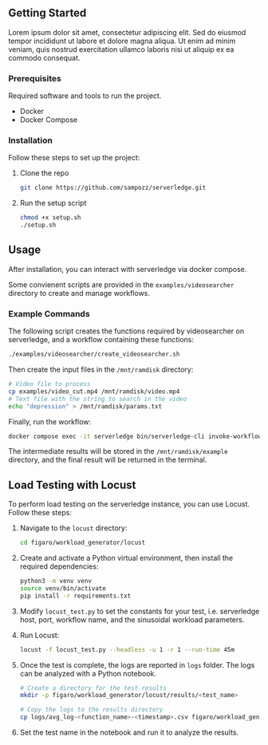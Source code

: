 <!-- GETTING STARTED -->
## Getting Started

Lorem ipsum dolor sit amet, consectetur adipiscing elit. Sed do eiusmod tempor incididunt ut labore et dolore magna aliqua. Ut enim ad minim veniam, quis nostrud exercitation ullamco laboris nisi ut aliquip ex ea commodo consequat.

### Prerequisites

Required software and tools to run the project.
- Docker
- Docker Compose

### Installation

Follow these steps to set up the project:

1. Clone the repo
   ```sh
   git clone https://github.com/sampozz/serverledge.git
   ```
2. Run the setup script
   ```sh
   chmod +x setup.sh
   ./setup.sh
   ```

## Usage

After installation, you can interact with serverledge via docker compose.

Some convienent scripts are provided in the `examples/videosearcher` directory to create and manage workflows.

### Example Commands

The following script creates the functions required by videosearcher on serverledge, and a workflow containing these functions:

```sh
./examples/videosearcher/create_videosearcher.sh
```

Then create the input files in the `/mnt/ramdisk` directory:

```sh
# Video file to process
cp examples/video_cut.mp4 /mnt/ramdisk/video.mp4 
# Text file with the string to search in the video
echo "depression" > /mnt/ramdisk/params.txt
```

Finally, run the workflow:

```sh
docker compose exec -it serverledge bin/serverledge-cli invoke-workflow -f videosearcher_0 -p "dir:example"
```

The intermediate results will be stored in the `/mnt/ramdisk/example` directory, and the final result will be returned in the terminal.

## Load Testing with Locust

To perform load testing on the serverledge instance, you can use Locust. Follow these steps:

1. Navigate to the `locust` directory:
   ```sh
   cd figaro/workload_generator/locust
   ```

2. Create and activate a Python virtual environment, then install the required dependencies:
   ```sh
   python3 -m venv venv
   source venv/bin/activate
   pip install -r requirements.txt
   ```

3. Modify `locust_test.py` to set the constants for your test, i.e. serverledge host, port, workflow name, and the sinusoidal workload parameters.

4. Run Locust:
   ```sh
   locust -f locust_test.py --headless -u 1 -r 1 --run-time 45m
   ```

5. Once the test is complete, the logs are reported in `logs` folder. The logs can be analyzed with a Python notebook.

   ```sh
   # Create a directory for the test results
   mkdir -p figaro/workload_generator/locust/results/<test_name>

   # Copy the logs to the results directory
   cp logs/avg_log-<function_name>-<timestamp>.csv figaro/workload_generator/locust/results/<test_name>/
   ```

6. Set the test name in the notebook and run it to analyze the results.
